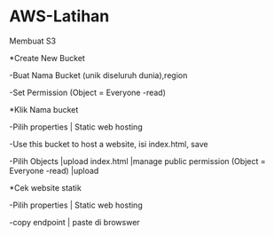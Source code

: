 # AWS-Latihan
Membuat S3

*Create New Bucket

-Buat Nama Bucket (unik diseluruh dunia),region

-Set Permission (Object = Everyone -read)

*Klik Nama bucket

-Pilih properties | Static web hosting

-Use this bucket to host a website, isi index.html, save

-Pilih Objects |upload index.html |manage public permission (Object = Everyone -read) |upload

*Cek website statik

-Pilih properties | Static web hosting

-copy endpoint | paste di browswer


